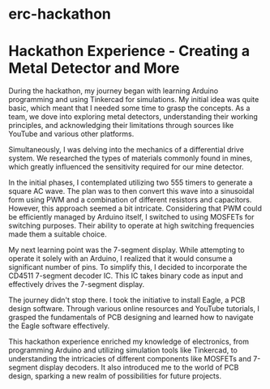 # erc-hackathon

# Hackathon Experience - Creating a Metal Detector and More

During the hackathon, my journey began with learning Arduino programming and using Tinkercad for simulations. My initial idea was quite basic, which meant that I needed some time to grasp the concepts. As a team, we dove into exploring metal detectors, understanding their working principles, and acknowledging their limitations through sources like YouTube and various other platforms.

Simultaneously, I was delving into the mechanics of a differential drive system. We researched the types of materials commonly found in mines, which greatly influenced the sensitivity required for our mine detector.

In the initial phases, I contemplated utilizing two 555 timers to generate a square AC wave. The plan was to then convert this wave into a sinusoidal form using PWM and a combination of different resistors and capacitors. However, this approach seemed a bit intricate. Considering that PWM could be efficiently managed by Arduino itself, I switched to using MOSFETs for switching purposes. Their ability to operate at high switching frequencies made them a suitable choice.

My next learning point was the 7-segment display. While attempting to operate it solely with an Arduino, I realized that it would consume a significant number of pins. To simplify this, I decided to incorporate the CD4511 7-segment decoder IC. This IC takes binary code as input and effectively drives the 7-segment display.

The journey didn't stop there. I took the initiative to install Eagle, a PCB design software. Through various online resources and YouTube tutorials, I grasped the fundamentals of PCB designing and learned how to navigate the Eagle software effectively.

This hackathon experience enriched my knowledge of electronics, from programming Arduino and utilizing simulation tools like Tinkercad, to understanding the intricacies of different components like MOSFETs and 7-segment display decoders. It also introduced me to the world of PCB design, sparking a new realm of possibilities for future projects.
